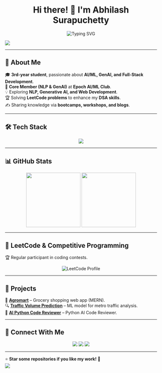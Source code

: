 <h1 align="center">Hi there! 👋 I'm Abhilash Surapuchetty</h1>

<p align="center">
  <img src="https://readme-typing-svg.demolab.com?font=Fira+Code&weight=500&size=22&pause=1000&color=F7F7F7&center=true&width=600&lines=AI+%7C+ML+%7C+MERN+Stack+Developer;Passionate+about+Open+Source;LeetCode+Enthusiast+%7C+Problem+Solver;Building+Cool+Projects+with+Code" alt="Typing SVG" />
</p>

<img src="https://capsule-render.vercel.app/api?type=waving&color=gradient&height=100&section=header"/>

---

## 🚀 **About Me**
🎓 **3rd-year student**, passionate about **AI/ML, GenAI, and Full-Stack Development**.  
🔭 **Core Member (NLP & GenAI)** at **Epoch AI/ML Club**.  
💡 Exploring **NLP, Generative AI, and Web Development**.  
🏆 Solving **LeetCode problems** to enhance my **DSA skills**.  
✍️ Sharing knowledge via **bootcamps, workshops, and blogs**.  

---

## 🛠️ **Tech Stack**
<p align="center">
  <img src="https://skillicons.dev/icons?i=python,tensorflow,pytorch,numpy,pandas,js,react,nodejs,express,mongodb,html,css,git,github,vscode" />
</p>

---

## 📊 **GitHub Stats**
<p align="center">
  <img src="https://github-readme-stats.vercel.app/api?username=AbhilashSurapuchetty&show_icons=true&theme=radical&hide=stars" height="180px"/>
  <img src="https://github-readme-streak-stats.herokuapp.com/?user=alash0849&theme=radical" height="180px"/>
</p>

---

## 🌟 **LeetCode & Competitive Programming**
🏆 Regular participant in coding contests.

<p align="center">
  <img src="https://leetcard.jacoblin.cool/alash0849?theme=dark&font=Source%20Code%20Pro&ext=contest" alt="LeetCode Profile">
</p>

---

## 📂 **Projects**
🚀 **[Agromart](https://github.com/AbhilashSurapuchetty/E-commerce-Grocery-Website.git)** – Grocery shopping web app (MERN).  
🔍 **[Traffic Volume Prediction](https://github.com/AbhilashSurapuchetty/Traffic-Volume-Predictor.git)** – ML model for metro traffic analysis.  
🚀 **[AI Python Code Reviewer](https://ai-code-reviewer-qhdhwqdnjtgi2c7x7rbtpn.streamlit.app/)** – Python AI Code Reviewer.  

---

## 🔗 **Connect With Me**
<p align="center">
  <a href="www.linkedin.com/in/abhilash-surapuchetty-baa0a4267"><img src="https://img.shields.io/badge/LinkedIn-blue?style=for-the-badge&logo=linkedin&logoColor=white" /></a>
  <a href="https://github.com/AbhilashSurapuchetty"><img src="https://img.shields.io/badge/GitHub-000?style=for-the-badge&logo=github&logoColor=white" /></a>
  <a href="mailto:alash0849@gmail.com"><img src="https://img.shields.io/badge/Email-red?style=for-the-badge&logo=gmail&logoColor=white" /></a>
</p>

---

⭐ **Star some repositories if you like my work!** 🚀  
<img src="https://capsule-render.vercel.app/api?type=waving&color=gradient&height=100&section=footer"/>
